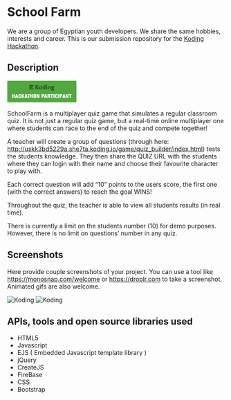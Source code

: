 # School Farm

We are a group of Egyptian youth developers. We share the same hobbies, interests and career.
This is our submission repository for the [Koding Hackathon](https://koding.com/Hackathon).

## Description

[![Koding Hackathon](/images/badge.png?raw=true "Koding Hackathon")](https://koding.com/Hackathon)


SchoolFarm is a multiplayer quiz game that simulates a regular classroom quiz.
It is not just a regular quiz game, but a real-time online multiplayer one where students can race to the end of the quiz and compete together!

A teacher will create a group of questions (through here: http://uskk3bd5229a.she7ta.koding.io/game/quiz_builder/index.html) tests the students knowledge. They then share the QUIZ URL with the students where they can login with their name and choose their favourite character to play with.

Each correct question will add “10” points to the users score, the first one (with the correct answers) to reach the goal WINS!

Throughout the quiz, the teacher is able to view all students results (in real time).

There is currently a limit on the students number (10) for demo purposes. However, there is no limit on questions’ number in any quiz.

## Screenshots

Here provide couple screenshots of your project. You can use a tool like https://monosnap.com/welcome or https://droplr.com to take a screenshot. Animated gifs are also welcome.

![Koding](https://koding.com/a/site.landing/images/slideshow/2x/ss-terminal.png "Koding")
![Koding](https://koding.com/a/site.landing/images/slideshow/2x/ss-ide.png "Koding")

## APIs, tools and open source libraries used

* HTML5
* Javascript
* EJS ( Embedded Javascript template library )
* jQuery
* CreateJS
* FireBase
* CSS
* Bootstrap

